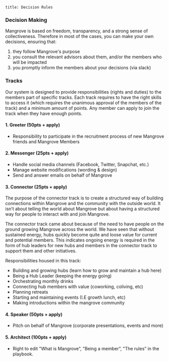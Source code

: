 ```
title: Decision Rules
```

### Decision Making

Mangrove is based on freedom, transparency, and a strong sense of collectiveness. Therefore in most of the cases, you can make your own decisions, ensuring that:

1. they follow Mangrove's purpose
2. you consult the relevant advisors about them, and/or the members who will be impacted
3. you promptly inform the members about your decisions \(via slack\)

### Tracks

Our system is designed to provide responsibilities \(rights and duties\) to the members part of specific tracks. Each track requires to have the right skills to access it \(which requires the unanimous approval of the members of the track\) and a minimum amount of points. Any member can apply to join the track when they have enough points.

#### **1. Greeter \(50pts + apply\)**

* Responsibility to participate in the recruitment process of new Mangrove friends and Mangrove Members

#### 2. Messenger \(25pts + apply\)

* Handle social media channels \(Facebook, Twitter, Snapchat, etc.\)
* Manage website modifications \(wording & design\)
* Send and answer emails on behalf of Mangrove

#### 3. Connector \(25pts + apply\)

The purpose of the connector track is to create a structured way of building connections within Mangrove and the community with the outside world. It isn’t about telling the world about Mangrove but about having a structured way for people to interact with and join Mangrove.
 
The connector track came about because of the need to have people on the ground growing Mangrove across the world. We have seen that without sustained energy, hubs quickly become quite and loose value for current and potential members. This indicates ongoing energy is required in the form of hub leaders for new hubs and members in the connector track to support them and other initiatives. 
 
Responsibilities housed in this track:
* Building and growing hubs (learn how to grow and maintain a hub here)
* Being a Hub Leader (keeping the energy going)
* Orchestrating monthly drinks
* Connecting hub members with value (coworking, coliving, etc)
* Planning retreats
* Starting and maintaining events (I.E growth lunch, etc)
* Making introductions within the mangrove community

#### 4. Speaker \(50pts + apply\)

* Pitch on behalf of Mangrove \(corporate presentations, events and more\)

#### 5. Architect \(100pts + apply\)

* Right to edit "What is Mangrove”, "Being a member”, "The rules” in the playbook.

